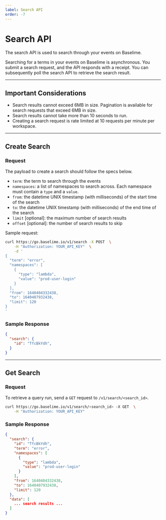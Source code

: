 ```yaml
---
label: Search API
order: -7
---
```


# Search API

The search API is used to search through your events on Baselime.

Searching for a terms in your events on Baselime is asynchronous. You submit a search request, and the API responds with a receipt. You can subsequently poll the search API to retrieve the search result.

---

## Important Considerations

- Search results cannot exceed 6MB in size. Pagination is available for search requests that exceed 6MB in size.
- Search results cannot take more than 10 seconds to run.
- Creating a search request is rate limited at 10 requests per minute per workspace.

---

## Create Search

### Request

The payload to create a search should follow the specs below.

- `term`: the term to search through the events
- `namespaces`: a list of namespaces to search across. Each namespace must contain a `type` and a `value`.
- `from`: the datetime UNIX timestamp (with milliseconds) of the start time of the search
- `to`: the datetime UNIX timestamp (with milliseconds) of the end time of the search
- `limit` [optional]: the maximum number of search results
- `offset` [optional]: the number of search results to skip

Sample request:

```bash # :icon-terminal: terminal
curl https://go.baselime.io/v1/search -X POST  \
    -H "Authorization: YOUR_API_KEY"  \
    -d '
{
  "term": "error",
  "namespaces": [
    {
      "type": "lambda",
      "value": "prod-user-login"
    }
  ],
  "from": 1640404332438,
  "to": 1640407932438,
  "limit": 120
}
'
```

### Sample Response

```json # :icon-code: output
{
  "search": {
    "id": "TfcBkYdh",
  }
}
```

---

## Get Search

### Request

To retrieve a query run, send a `GET` request to `/v1/search/<search_id>`.

```bash # :icon-terminal: terminal
curl https://go.baselime.io/v1/search/<search_id> -X GET  \
    -H "Authorization: YOUR_API_KEY"
```

### Sample Response

```json # :icon-code: output
{
  "search": {
    "id": "TfcBkYdh",
    "term": "error",
    "namespaces": [
      {
        "type": "lambda",
        "value": "prod-user-login"
      }
    ],
    "from": 1640404332438,
    "to": 1640407932438,
    "limit": 120
  },
  "data": [
    ... search results ...
  ]
}
```
